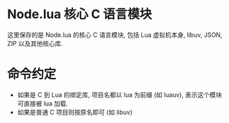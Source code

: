 # Node.lua 核心 C 语言模块

这里保存的是 Node.lua 的核心 C 语言模块, 包括 Lua 虚拟机本身, libuv, JSON, ZIP 以及其他核心库.

# 命令约定

- 如果是 C 到 Lua 的绑定库, 项目名都以 lua 为前缀 (如 luauv), 表示这个模块可直接被 lua 加载.
- 如果是普通 C 项目则按原名即可 (如 libuv)

